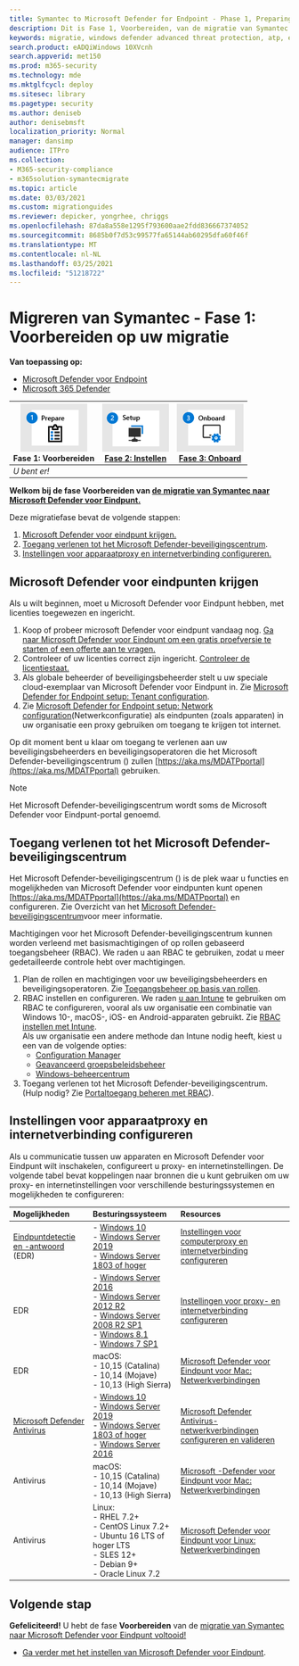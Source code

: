 ```yaml
---
title: Symantec to Microsoft Defender for Endpoint - Phase 1, Preparing
description: Dit is Fase 1, Voorbereiden, van de migratie van Symantec naar Microsoft Defender voor Eindpunt.
keywords: migratie, windows defender advanced threat protection, atp, edr
search.product: eADQiWindows 10XVcnh
search.appverid: met150
ms.prod: m365-security
ms.technology: mde
ms.mktglfcycl: deploy
ms.sitesec: library
ms.pagetype: security
ms.author: deniseb
author: denisebmsft
localization_priority: Normal
manager: dansimp
audience: ITPro
ms.collection:
- M365-security-compliance
- m365solution-symantecmigrate
ms.topic: article
ms.date: 03/03/2021
ms.custom: migrationguides
ms.reviewer: depicker, yongrhee, chriggs
ms.openlocfilehash: 87da8a558e1295f793600aae2fdd836667374052
ms.sourcegitcommit: 8685b0f7d53c99577fa65144ab60295dfa60f46f
ms.translationtype: MT
ms.contentlocale: nl-NL
ms.lasthandoff: 03/25/2021
ms.locfileid: "51218722"
---
```

# <a name="migrate-from-symantec---phase-1-prepare-for-your-migration"></a>Migreren van Symantec - Fase 1: Voorbereiden op uw migratie

**Van toepassing op:**
- [Microsoft Defender voor Endpoint](https://go.microsoft.com/fwlink/p/?linkid=2154037)
- [Microsoft 365 Defender](https://go.microsoft.com/fwlink/?linkid=2118804)

|![Fase 1: Voorbereiden](images/phase-diagrams/prepare.png)<br/>Fase 1: Voorbereiden |[![Fase 2: Instellen](images/phase-diagrams/setup.png)](symantec-to-microsoft-defender-atp-setup.md)<br/>[Fase 2: Instellen](symantec-to-microsoft-defender-atp-setup.md) |[![Fase 3: Onboard](images/phase-diagrams/onboard.png)](symantec-to-microsoft-defender-atp-onboard.md)<br/>[Fase 3: Onboard](symantec-to-microsoft-defender-atp-onboard.md) |
|--|--|--|
|*U bent er!*| | |


**Welkom bij de fase Voorbereiden van [de migratie van Symantec naar Microsoft Defender voor Eindpunt.](symantec-to-microsoft-defender-endpoint-migration.md#the-migration-process)** 

Deze migratiefase bevat de volgende stappen:
1. [Microsoft Defender voor eindpunt krijgen.](#get-microsoft-defender-for-endpoint)
2. [Toegang verlenen tot het Microsoft Defender-beveiligingscentrum](#grant-access-to-the-microsoft-defender-security-center).
3. [Instellingen voor apparaatproxy en internetverbinding configureren.](#configure-device-proxy-and-internet-connectivity-settings)

## <a name="get-microsoft-defender-for-endpoint"></a>Microsoft Defender voor eindpunten krijgen

Als u wilt beginnen, moet u Microsoft Defender voor Eindpunt hebben, met licenties toegewezen en ingericht.

1. Koop of probeer microsoft Defender voor eindpunt vandaag nog. [Ga naar Microsoft Defender voor Eindpunt om een gratis proefversie te starten of een offerte aan te vragen.](https://aka.ms/mdatp) 
2. Controleer of uw licenties correct zijn ingericht. [Controleer de licentiestaat.](https://docs.microsoft.com/microsoft-365/security/defender-endpoint/production-deployment#check-license-state)
3. Als globale beheerder of beveiligingsbeheerder stelt u uw speciale cloud-exemplaar van Microsoft Defender voor Eindpunt in. Zie [Microsoft Defender for Endpoint setup: Tenant configuration](https://docs.microsoft.com/microsoft-365/security/defender-endpoint/production-deployment#tenant-configuration).
4. Zie [Microsoft Defender for Endpoint setup: Network configuration](https://docs.microsoft.com/microsoft-365/security/defender-endpoint/production-deployment#network-configuration)(Netwerkconfiguratie) als eindpunten (zoals apparaten) in uw organisatie een proxy gebruiken om toegang te krijgen tot internet.
 
Op dit moment bent u klaar om toegang te verlenen aan uw beveiligingsbeheerders en beveiligingsoperatoren die het Microsoft Defender-beveiligingscentrum () zullen [https://aka.ms/MDATPportal](https://aka.ms/MDATPportal) gebruiken. 

> [!NOTE]
> Het Microsoft Defender-beveiligingscentrum wordt soms de Microsoft Defender voor Eindpunt-portal genoemd. 

## <a name="grant-access-to-the-microsoft-defender-security-center"></a>Toegang verlenen tot het Microsoft Defender-beveiligingscentrum

Het Microsoft Defender-beveiligingscentrum () is de plek waar u functies en mogelijkheden van Microsoft Defender voor eindpunten kunt openen [https://aka.ms/MDATPportal](https://aka.ms/MDATPportal) en configureren. Zie Overzicht van het [Microsoft Defender-beveiligingscentrum](https://docs.microsoft.com/microsoft-365/security/defender-endpoint/use)voor meer informatie.

Machtigingen voor het Microsoft Defender-beveiligingscentrum kunnen worden verleend met basismachtigingen of op rollen gebaseerd toegangsbeheer (RBAC). We raden u aan RBAC te gebruiken, zodat u meer gedetailleerde controle hebt over machtigingen.

1. Plan de rollen en machtigingen voor uw beveiligingsbeheerders en beveiligingsoperatoren. Zie [Toegangsbeheer op basis van rollen](https://docs.microsoft.com/microsoft-365/security/defender-endpoint/prepare-deployment#role-based-access-control).
2. RBAC instellen en configureren. We raden [u aan Intune](https://docs.microsoft.com/mem/intune/fundamentals/what-is-intune) te gebruiken om RBAC te configureren, vooral als uw organisatie een combinatie van Windows 10-, macOS-, iOS- en Android-apparaten gebruikt. Zie [RBAC instellen met Intune](https://docs.microsoft.com/mem/intune/fundamentals/role-based-access-control).<br/>
   Als uw organisatie een andere methode dan Intune nodig heeft, kiest u een van de volgende opties:
    - [Configuration Manager](https://docs.microsoft.com/mem/configmgr/core/servers/deploy/configure/configure-role-based-administration)
    - [Geavanceerd groepsbeleidsbeheer](https://docs.microsoft.com/microsoft-desktop-optimization-pack/agpm)
    - [Windows-beheercentrum](https://docs.microsoft.com/windows-server/manage/windows-admin-center/overview)
3. Toegang verlenen tot het Microsoft Defender-beveiligingscentrum. (Hulp nodig? Zie [Portaltoegang beheren met RBAC](https://docs.microsoft.com/microsoft-365/security/defender-endpoint/rbac)).

## <a name="configure-device-proxy-and-internet-connectivity-settings"></a>Instellingen voor apparaatproxy en internetverbinding configureren

Als u communicatie tussen uw apparaten en Microsoft Defender voor Eindpunt wilt inschakelen, configureert u proxy- en internetinstellingen. De volgende tabel bevat koppelingen naar bronnen die u kunt gebruiken om uw proxy- en internetinstellingen voor verschillende besturingssystemen en mogelijkheden te configureren:

|Mogelijkheden  | Besturingssysteem | Resources |
|:----|:----|:---|
|[Eindpuntdetectie en -antwoord](https://docs.microsoft.com/microsoft-365/security/defender-endpoint/overview-endpoint-detection-response) (EDR) |- [Windows 10](https://docs.microsoft.com/windows/release-health/release-information/) <br/>- [Windows Server 2019](https://docs.microsoft.com/windows/release-health/status-windows-10-1809-and-windows-server-2019)<br/>- [Windows Server 1803 of hoger](https://docs.microsoft.com/windows-server/get-started/whats-new-in-windows-server-1803)  |[Instellingen voor computerproxy en internetverbinding configureren](https://docs.microsoft.com/microsoft-365/security/defender-endpoint/configure-proxy-internet) |
|EDR |- [Windows Server 2016](https://docs.microsoft.com/windows/release-health/status-windows-10-1607-and-windows-server-2016) <br/>- [Windows Server 2012 R2](https://docs.microsoft.com/windows/release-health/status-windows-8.1-and-windows-server-2012-r2)<br/>- [Windows Server 2008 R2 SP1](https://docs.microsoft.com/windows/release-health/status-windows-7-and-windows-server-2008-r2-sp1)<br/>- [Windows 8.1](https://docs.microsoft.com/windows/release-health/status-windows-8.1-and-windows-server-2012-r2)<br/>- [Windows 7 SP1](https://docs.microsoft.com/windows/release-health/status-windows-7-and-windows-server-2008-r2-sp1) |[Instellingen voor proxy- en internetverbinding configureren](https://docs.microsoft.com/microsoft-365/security/defender-endpoint/onboard-downlevel#configure-proxy-and-internet-connectivity-settings) |
|EDR  |macOS: <br/>- 10,15 (Catalina)<br/>- 10,14 (Mojave) <br/>- 10,13 (High Sierra)  |[Microsoft Defender voor Eindpunt voor Mac: Netwerkverbindingen](https://docs.microsoft.com/microsoft-365/security/defender-endpoint/microsoft-defender-atp-mac#network-connections) |
|[Microsoft Defender Antivirus](https://docs.microsoft.com/windows/security/threat-protection/microsoft-defender-antivirus/microsoft-defender-antivirus-in-windows-10) |- [Windows 10](https://docs.microsoft.com/windows/release-health/release-information/) <br/>- [Windows Server 2019](https://docs.microsoft.com/windows/release-health/status-windows-10-1809-and-windows-server-2019)<br/>- [Windows Server 1803 of hoger](https://docs.microsoft.com/windows-server/get-started/whats-new-in-windows-server-1803) <br/>- [Windows Server 2016](https://docs.microsoft.com/windows-server/get-started/whats-new-in-windows-server-2016) |[Microsoft Defender Antivirus-netwerkverbindingen configureren en valideren](https://docs.microsoft.com/windows/security/threat-protection/microsoft-defender-antivirus/configure-network-connections-microsoft-defender-antivirus)<br/> |
|Antivirus |macOS: <br/>- 10,15 (Catalina)<br/>- 10,14 (Mojave) <br/>- 10,13 (High Sierra) |[Microsoft -Defender voor Eindpunt voor Mac: Netwerkverbindingen](https://docs.microsoft.com/microsoft-365/security/defender-endpoint/microsoft-defender-atp-mac#network-connections) |
|Antivirus |Linux: <br/>- RHEL 7.2+<br/>- CentOS Linux 7.2+<br/>- Ubuntu 16 LTS of hoger LTS<br/>- SLES 12+<br/>- Debian 9+<br/>- Oracle Linux 7.2 |[Microsoft Defender voor Eindpunt voor Linux: Netwerkverbindingen](https://docs.microsoft.com/microsoft-365/security/defender-endpoint/microsoft-defender-atp-linux#network-connections)  |

## <a name="next-step"></a>Volgende stap

**Gefeliciteerd!** U hebt de fase **Voorbereiden** van de [migratie van Symantec naar Microsoft Defender voor Eindpunt voltooid!](symantec-to-microsoft-defender-endpoint-migration.md#the-migration-process)
- [Ga verder met het instellen van Microsoft Defender voor Eindpunt](symantec-to-microsoft-defender-atp-setup.md).
